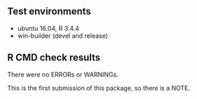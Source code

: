## Test environments
* ubuntu 16.04, R 3.4.4
* win-builder (devel and release)

## R CMD check results
There were no ERRORs or WARNINGs.

This is the first submission of this package, so there is a NOTE.
